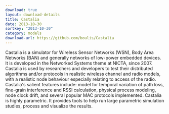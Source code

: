 ```yaml
---
download: true
layout: download-details
title: Castalia
date: 2013-10-30
sortkey: "2013-10-30"
category: models
download-url: https://github.com/boulis/Castalia
---
```


Castalia is a simulator for Wireless Sensor Networks (WSN), Body Area Networks
(BAN) and generally networks of low-power embedded devices. It is developed in
the Networked Systems theme at NICTA, since 2007. Castalia is used by
researchers and developers to test their distributed algorithms and/or protocols
in realistic wireless channel and radio models, with a realistic node behaviour
especially relating to access of the radio. Castalia's salient features include:
model for temporal variation of path loss, fine-grain interference and RSSI
calculation, physical process modeling, node clock drift, and several popular
MAC protocols implemented. Castalia is highly parametric. It provides tools to
help run large parametric simulation studies,  process and visualize the
results.
